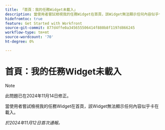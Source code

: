 ```yaml
---
title: 「首頁：我的任務Widget未載入」
description: 當使用者嘗試檢視我的任務Widget在首頁，該Widget無法顯示任何內容似乎卡在載入。
hidefromtoc: true
feature: Get Started with Workfront
source-git-commit: 877d4ffe0a345655506414f880b8f1197d866245
workflow-type: tm+mt
source-wordcount: '70'
ht-degree: 0%

---
```


# 首頁：我的任務Widget未載入

>[!NOTE]
>
>此問題已在2024年11月14日修正。

當使用者嘗試檢視我的任務Widget在首頁，該Widget無法顯示任何內容似乎卡在載入。

_於2024年11月12日首次通報。_
